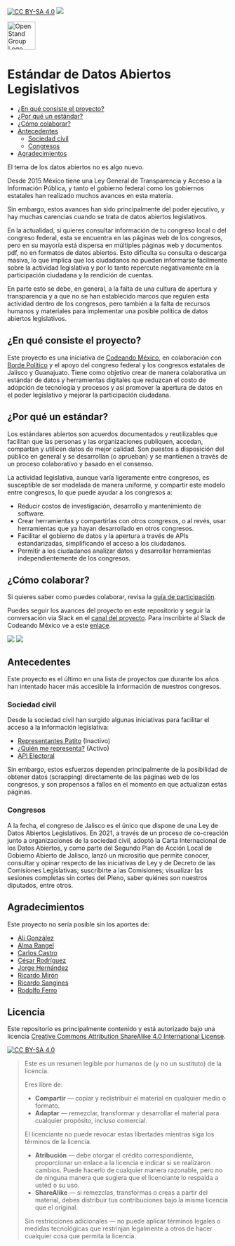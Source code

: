 [![CC BY-SA 4.0][cc-by-sa-shield]](LICENSE)
<a href="https://github.com/CodeandoMexico/estandar-datos-legislativos/tree/v0.1" target="_blank"><img src="https://img.shields.io/github/v/tag/CodeandoMexico/estandar-datos-legislativos?label=version"></a>


<a href="https://open-stand.org"><img alt="OpenStand Group Logo" height="64px" width="64px" src="https://open-stand.org/wp-content/uploads/2012/08/128x128-green1.png"> </a><br />

# Estándar de Datos Abiertos Legislativos

- [¿En qué consiste el proyecto?](#en-qué-consiste-el-proyecto)
- [¿Por qué un estándar?](#por-qué-un-estándar)
- [¿Cómo colaborar?](#cómo-colaborar)
- [Antecedentes](#antecedentes)
    - [Sociedad civil](#sociedad-civil)
    - [Congresos](#congresos)
- [Agradecimientos](#agradecimientos)

El tema de los datos abiertos no es algo nuevo.

Desde 2015 México tiene una Ley General de Transparencia y Acceso a la
Información Pública, y tanto el gobierno federal como los gobiernos estatales
han realizado muchos avances en esta materia.

Sin embargo, estos avances han sido principalmente del poder ejecutivo, y hay
muchas carencias cuando se trata de datos abiertos legislativos.

En la actualidad, si quieres consultar información de tu congreso local o del
congreso federal, esta se encuentra en las páginas web de los congresos, pero en
su mayoría está dispersa en múltiples páginas web y documentos pdf, no en
formatos de datos abiertos. Esto dificulta su consulta o descarga masiva, lo que
implica que los ciudadanos no pueden informarse fácilmente sobre la actividad
legislativa y por lo tanto repercute negativamente en la participación ciudadana
y la rendición de cuentas.

En parte esto se debe, en general, a la falta de una cultura de apertura y
transparencia y a que no se han establecido marcos que regulen esta actividad
dentro de los congresos, pero también a la falta de recursos humanos y
materiales para implementar una posible política de datos abiertos legislativos.

## ¿En qué consiste el proyecto?

Este proyecto es una iniciativa de [Codeando México](https://www.codeandomexico.org/), en colaboración con
[Borde Político](https://borde.mx/) y el apoyo del congreso federal y los congresos
estatales de Jalisco y Guanajuato. Tiene como objetivo crear de manera
colaborativa un estándar de datos y herramientas digitales que reduzcan el costo
de adopción de tecnología y procesos y así promover la apertura de datos en el poder legislativo y mejorar la participación ciudadana.

## ¿Por qué un estándar?

Los estándares abiertos son acuerdos documentados y reutilizables que facilitan que las personas 
y las organizaciones publiquen, accedan, compartan y utilicen datos de mejor calidad. Son puestos 
a disposición del público en general y se desarrollan (o aprueban) y se mantienen a través de un 
proceso colaborativo y basado en el consenso.

La actividad legislativa, aunque varía ligeramente entre congresos, es
susceptible de ser modelada de manera uniforme, y compartir este modelo entre
congresos, lo que puede ayudar a los congresos a:

- Reducir costos de investigación, desarrollo y mantenimiento de software.
- Crear herramientas y compartirlas con otros congresos, o al revés, usar
  herramientas que ya hayan desarrollado en otros congresos.
- Facilitar el gobierno de datos y la apertura a través de APIs estandarizadas,
  simplificando el acceso a los ciudadanos.
- Permitir a los ciudadanos analizar datos y desarrollar herramientas
  independientemente de los congresos.

## ¿Cómo colaborar?

Si quieres saber como puedes colaborar, revisa la [guía de participación](/CONTRIBUTING.md).

Puedes seguir los avances del proyecto en este repositorio y seguir la
conversación via Slack en el
[canal del proyecto](https://codeandomexico.slack.com/app_redirect?channel=CLSRKEBQW).
Para inscribirte al Slack de Codeando México ve a este
[enlace](http://slack.codeandomexico.org/).

<a href="http://www.codeandomexico.org/" target="_blank"><img src="https://img.shields.io/badge/website-CodeandoMexico-00D88E.svg"></a>
<a href="http://slack.codeandomexico.org/" target="_blank"><img src="https://img.shields.io/badge/slack-CodeandoMexico-EC0E4F.svg"></a>

## Antecedentes

Este proyecto es el último en una lista de proyectos que durante los años han intentado hacer más accesible la información de nuestros congresos.

### Sociedad civil

Desde la sociedad civil han surgido algunas iniciativas para facilitar el acceso
a la información legislativa:

- [Representantes Patito](http://representantes.pati.to/) (Inactivo)
- [¿Quién me representa?](http://www.quienmerepresenta.com/) (Activo)
- [API Electoral](https://www.apielectoral.mx/)

Sin embargo, estos esfuerzos dependen principalmente de la posibilidad de
obtener datos (scrapping) directamente de las páginas web de los congresos, y
son propensos a fallos en el momento en que actualizan estás páginas.

### Congresos

A la fecha, el congreso de Jalisco es el único que dispone de una Ley de Datos
Abiertos Legislativos. En 2021, a través de un proceso de co-creación junto a
organizaciones de la sociedad civil, adoptó la Carta Internacional de los Datos
Abiertos, y como parte del Segundo Plan de Acción Local de Gobierno Abierto de
Jalisco, lanzó un micrositio que permite conocer, consultar y opinar respecto de
las iniciativas de Ley y de Decreto de las Comisiones Legislativas; suscribirte
a las Comisiones; visualizar las sesiones completas sin cortes del Pleno, saber
quiénes son nuestros diputados, entre otros.

## Agradecimientos

Este proyecto no sería posible sin los aportes de:

- [Ali González](https://github.com/basicavisual)
- [Alma Rangel](https://github.com/almarngl)
- [Carlos Castro](https://github.com/carlitos)
- [César Rodríguez](https://github.com/MrCesar107)
- [Jorge Hernández](https://github.com/lesthack)
- [Ricardo Mirón](https://github.com/ricardomiron)
- [Ricardo Sangines](https://github.com/rickrebel)
- [Rodolfo Ferro](https://github.com/RodolfoFerro)

## Licencia

Este repositorio es principalmente contenido y está autorizado bajo una licencia [Creative Commons Attribution ShareAlike 4.0 International License](LICENSE).

[![CC BY-SA 4.0][cc-by-sa-image]](LICENSE)

> Este es un resumen legible por humanos de (y no un sustituto) de la licencia.
> 
> Eres libre de:
> * **Compartir** — copiar y redistribuir el material en cualquier medio o formato.
> * **Adaptar** — remezclar, transformar y desarrollar el material para cualquier propósito, incluso comercial.
> 
> El licenciante no puede revocar estas libertades mientras siga los términos de la licencia.
> 
> * **Atribución** — debe otorgar el crédito correspondiente, proporcionar un enlace a la licencia e indicar si se realizaron cambios. Puede hacerlo de cualquier manera razonable, pero no de ninguna manera que sugiera que el licenciante lo respalda a usted o su uso.
> * **ShareAlike** — si remezclas, transformas o creas a partir del material, debes distribuir tus contribuciones bajo la misma licencia que el original.
>
> Sin restricciones adicionales — no puede aplicar términos legales o medidas tecnológicas que restrinjan legalmente a otros de hacer cualquier cosa que permita la licencia.

[cc-by-sa-image]: https://licensebuttons.net/l/by-sa/4.0/88x31.png
[cc-by-sa-shield]: https://img.shields.io/badge/License-CC%20BY--SA%204.0-lightgrey.svg
[code-of-conduct-shield]: https://img.shields.io/badge/Contributor%20Covenant-v2.0%20adopted-ff69b4.svg

